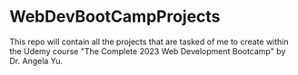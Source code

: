 # WebDevBootCampProjects
This repo will contain all the projects that are tasked of me to create within the Udemy course "The Complete 2023 Web Development Bootcamp" by Dr. Angela Yu.
